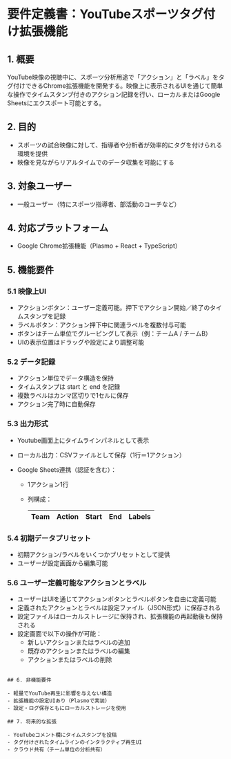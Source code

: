 # 要件定義書：YouTubeスポーツタグ付け拡張機能

## 1. 概要

YouTube映像の視聴中に、スポーツ分析用途で「アクション」と「ラベル」をタグ付けできるChrome拡張機能を開発する。映像上に表示されるUIを通じて簡単な操作でタイムスタンプ付きのアクション記録を行い、ローカルまたはGoogle Sheetsにエクスポート可能とする。

## 2. 目的

- スポーツの試合映像に対して、指導者や分析者が効率的にタグを付けられる環境を提供
- 映像を見ながらリアルタイムでのデータ収集を可能にする

## 3. 対象ユーザー

- 一般ユーザー（特にスポーツ指導者、部活動のコーチなど）

## 4. 対応プラットフォーム

- Google Chrome拡張機能（Plasmo + React + TypeScript）

## 5. 機能要件

### 5.1 映像上UI

- アクションボタン：ユーザー定義可能。押下でアクション開始／終了のタイムスタンプを記録
- ラベルボタン：アクション押下中に関連ラベルを複数付与可能
- ボタンはチーム単位でグルーピングして表示（例：チームA / チームB）
- UIの表示位置はドラッグや設定により調整可能

### 5.2 データ記録

- アクション単位でデータ構造を保持
- タイムスタンプは start と end を記録
- 複数ラベルはカンマ区切りで1セルに保存
- アクション完了時に自動保存

### 5.3 出力形式

- Youtube画面上にタイムラインパネルとして表示
- ローカル出力：CSVファイルとして保存（1行＝1アクション）
- Google Sheets連携（認証を含む）：

  - 1アクション1行
  - 列構成：

    | Team | Action | Start | End | Labels |
    | ---- | ------ | ----- | --- | ------ |

### 5.4 初期データプリセット

- 初期アクション/ラベルをいくつかプリセットとして提供
- ユーザーが設定画面から編集可能

### 5.6 ユーザー定義可能なアクションとラベル

- ユーザーはUIを通じてアクションボタンとラベルボタンを自由に定義可能
- 定義されたアクションとラベルは設定ファイル（JSON形式）に保存される
- 設定ファイルはローカルストレージに保持され、拡張機能の再起動後も保持される
- 設定画面で以下の操作が可能：
  - 新しいアクションまたはラベルの追加
  - 既存のアクションまたはラベルの編集
  - アクションまたはラベルの削除

```

## 6. 非機能要件

- 軽量でYouTube再生に影響を与えない構造
- 拡張機能の設定UIあり（Plasmoで実装）
- 設定・ログ保存ともにローカルストレージを使用

## 7. 将来的な拡張

- YouTubeコメント欄にタイムスタンプを投稿
- タグ付けされたタイムラインのインタラクティブ再生UI
- クラウド共有（チーム単位の分析共有）
```
